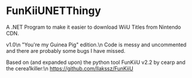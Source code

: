 # FunKiiUNETThingy
A .NET Program to make it easier to download WiiU Titles from Nintendo CDN.

v1.0\n
"You're my Guinea Pig" edition.\n
Code is messy and uncommented and there are probably some bugs I have missed.

Based on (and expanded upon) the python tool FunKiiU v2.2 by cearp and the cerea1killer:\n
https://github.com/llakssz/FunKiiU
